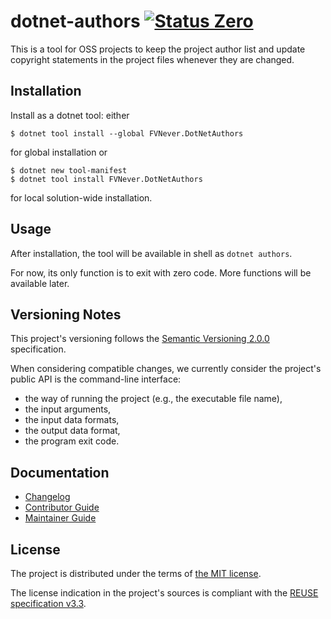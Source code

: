 <!--
SPDX-FileCopyrightText: 2025 Friedrich von Never <friedrich@fornever.me>

SPDX-License-Identifier: MIT
-->

dotnet-authors [![Status Zero][status-zero]][andivionian-status-classifier]
==============
This is a tool for OSS projects to keep the project author list and update copyright statements in the project files whenever they are changed.

Installation
------------
Install as a dotnet tool: either
```console
$ dotnet tool install --global FVNever.DotNetAuthors
```
for global installation or
```console
$ dotnet new tool-manifest
$ dotnet tool install FVNever.DotNetAuthors
```
for local solution-wide installation.

Usage
-----
After installation, the tool will be available in shell as `dotnet authors`.

For now, its only function is to exit with zero code. More functions will be available later.

Versioning Notes
----------------
This project's versioning follows the [Semantic Versioning 2.0.0][semver] specification.

When considering compatible changes, we currently consider the project's public API is the command-line interface:
- the way of running the project (e.g., the executable file name),
- the input arguments,
- the input data formats,
- the output data format,
- the program exit code.

Documentation
-------------
- [Changelog][docs.changelog]
- [Contributor Guide][docs.contributing]
- [Maintainer Guide][docs.maintaining]

License
-------
The project is distributed under the terms of [the MIT license][docs.license].

The license indication in the project's sources is compliant with the [REUSE specification v3.3][reuse.spec].

[andivionian-status-classifier]: https://andivionian.fornever.me/v1/#status-zero-
[docs.changelog]: CHANGELOG.md
[docs.contributing]: CONTRIBUTING.md
[docs.license]: LICENSE.txt
[docs.maintaining]: MAINTAINING.md
[reuse.spec]: https://reuse.software/spec-3.3/
[semver]: https://semver.org/spec/v2.0.0.html
[status-zero]: https://img.shields.io/badge/status-zero-lightgrey.svg
